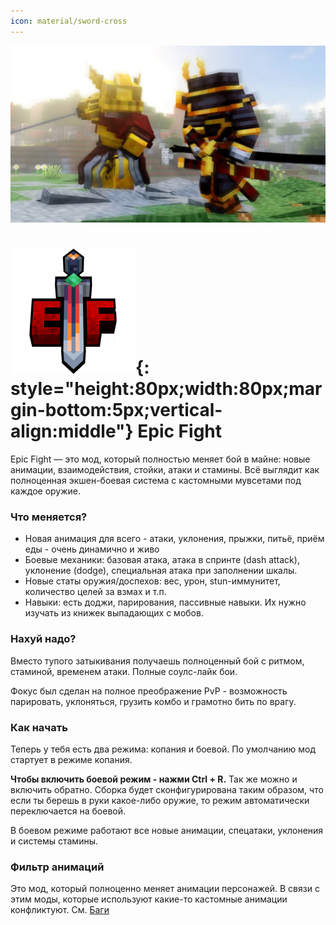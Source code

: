 ```yaml
---
icon: material/sword-cross 
---
```


![ef-background.png](../../assets/img/mods/ef/ef-background.png)

# ![Epic Fight Logo](../../assets/img/mods/ef/ef-logo.png){: style="height:80px;width:80px;margin-bottom:5px;vertical-align:middle"} Epic Fight

Epic Fight — это мод, который полностью меняет бой в майне: новые анимации, взаимодействия, стойки, атаки и стамины.
Всё выглядит как полноценная экшен-боевая система с кастомными мувсетами под каждое оружие.

### Что меняется?

- Новая анимация для всего - атаки, уклонения, прыжки, питьё, приём еды - очень динамично и живо
- Боевые механики: базовая атака, атака в спринте (dash attack), уклонение (dodge), специальная атака при заполнении шкалы.
- Новые статы оружия/доспехов: вес, урон, stun-иммунитет, количество целей за взмах и т.п.
- Навыки: есть доджи, парирования, пассивные навыки. Их нужно изучать из книжек выпадающих с мобов.

### Нахуй надо?

Вместо тупого затыкивания получаешь полноценный бой с ритмом, стаминой, временем атаки. Полные соулс-лайк бои.

Фокус был сделан на полное преображение PvP - возможность парировать, уклоняться, грузить комбо и грамотно бить по врагу.

### Как начать

Теперь у тебя есть два режима: копания и боевой. По умолчанию мод стартует в режиме копания.

**Чтобы включить боевой режим - нажми Ctrl + R.** Так же можно и включить обратно.
Сборка будет сконфигурирована таким образом, что если ты берешь в руки какое-либо оружие, то режим автоматически переключается на боевой.

В боевом режиме работают все новые анимации, спецатаки, уклонения и системы стамины.

### Фильтр анимаций

Это мод, который полноценно меняет анимации персонажей. В связи с этим моды, которые используют какие-то кастомные анимации конфликтуют. См. [Баги](../../start/help/bugs.md/#_2)